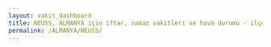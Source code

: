 ```yaml
---
layout: vakit_dashboard
title: NEUSS, ALMANYA için iftar, namaz vakitleri ve hava durumu - ilçe/eyalet seç
permalink: /ALMANYA/NEUSS/
---
```


<script type="text/javascript">
  var GLOBAL_COUNTRY = 'ALMANYA';
  var GLOBAL_CITY = 'NEUSS';
  var GLOBAL_STATE = '';
  var lat = 72;
  var lon = 21;
</script>

